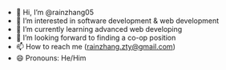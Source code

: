 - 👋 Hi, I’m @rainzhang05
- 👀 I’m interested in software development & web development
- 🌱 I’m currently learning advanced web developing
- 💞️ I’m looking forward to finding a co-op position
- 📫 How to reach me (rainzhang.zty@gmail.com)
- 😄 Pronouns: He/Him
